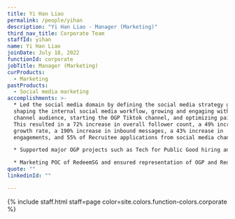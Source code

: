 ```yaml
---
title: Yi Han Liao
permalink: /people/yihan
description: "Yi Han Liao - Manager (Marketing)"
third_nav_title: Corporate Team
staffId: yihan
name: Yi Han Liao
joinDate: July 18, 2022
functionId: corporate
jobTitle: Manager (Marketing)
curProducts:
  - Marketing
pastProducts:
  - Social media marketing
accomplishments: >-
  * Led the social media domain by defining the social media strategy guide,
  shaping the internal social media workflow, growing and engaging with the
  channel audience, starting the OGP Tiktok channel, and optimizing paid ads.
  This resulted in a 72% increase in overall follower count, a 49% increase in
  growth rate, a 190% increase in inbound messages, a 43% increase in
  engagements, and 55% of Recruitee applications from social media channels.

  * Supported major OGP projects such as Tech for Public Good hiring and Hack for Public Good by creating hiring content, running highly customized targeted ads, and promoting demo day livestream to the general public. Social media contributed to 56% of the tech hiring microsite traffic and 40% of the interest form submissions. Social media also contributed to 51% of the demo day interest form traffic, while 20% of the sign-ups were from the general public.

  * Marketing POC of RedeemSG and ensured representation of OGP and RedeemSG on CDC materials, increased awareness of Redeem and association with OGP through social media, and strategized a marketing plan for future growth of RedeemSG. This helped increase OGP’s credibility among the general public as the team behind the successful CDC campaign.
quote: ""
linkedinId: ""

---
```


{% include staff.html staff=page color=site.colors.function-colors.corporate %}
